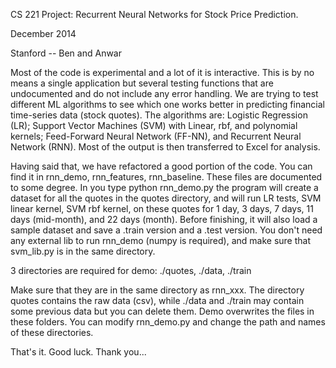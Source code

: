 CS 221 Project: Recurrent Neural Networks for Stock Price Prediction.

December 2014

Stanford -- Ben and Anwar

Most of the code is experimental and a lot of it is interactive. This is by no means a single application but several testing functions that are undocumented and do not include any error handling. We are trying to test different ML algorithms to see which one works better in predicting financial time-series data (stock quotes). The algorithms are: Logistic Regression (LR); Support Vector Machines (SVM) with Linear, rbf, and polynomial kernels; Feed-Forward Neural Network (FF-NN), and Recurrent Neural Network (RNN). Most of the output is then transferred to Excel for analysis.

Having said that, we have refactored a good portion of the code. You can find it in rnn_demo, rnn_features, rnn_baseline. These files are documented to some degree. In you type python rnn_demo.py the program will create a dataset for all the quotes in the quotes directory, and will run LR tests, SVM linear kernel, SVM rbf kernel, on these quotes for 1 day, 3 days, 7 days, 11 days (mid-month), and 22 days (month). Before finishing, it will also load a sample dataset and save a .train version and a .test version. You don't need any external lib to run rnn_demo (numpy is required), and make sure that svm_lib.py is in the same directory.

3 directories are required for demo: ./quotes, ./data, ./train

Make sure that they are in the same directory as rnn_xxx. The directory quotes contains the raw data (csv), while ./data and ./train may contain some previous data but you can delete them. Demo overwrites the files in these folders. You can modify rnn_demo.py and change the path and names of these directories.

That's it. Good luck. Thank you...


